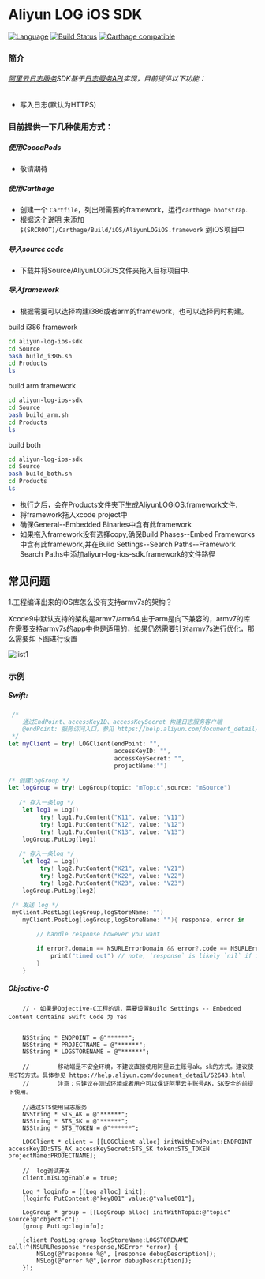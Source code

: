 # Aliyun LOG iOS SDK
[![Language](https://img.shields.io/badge/swift-3.0-orange.svg)](http://swift.org)
[![Build Status](https://travis-ci.org/aliyun/aliyun-log-ios-sdk.svg?branch=master)](https://github.com/aliyun/aliyun-log-ios-sdk)
[![Carthage compatible](https://img.shields.io/badge/Carthage-compatible-4BC51D.svg?style=flat)](https://github.com/Carthage/Carthage)
### 简介
###### [阿里云日志服务](https://www.aliyun.com/product/sls/)SDK基于[日志服务API](https://help.aliyun.com/document_detail/29007.html?spm=5176.55536.224569.9.2rvzUk)实现，目前提供以下功能：
  - 写入日志(默认为HTTPS)
  
### 目前提供一下几种使用方式：

##### 使用CocoaPods
  - 敬请期待

##### 使用Carthage
 - 创建一个 `Cartfile`，列出所需要的framework，运行`carthage bootstrap`.
 - 根据这个[说明](https://github.com/Carthage/Carthage#if-youre-building-for-ios-tvos-or-watchos) 来添加 `$(SRCROOT)/Carthage/Build/iOS/AliyunLOGiOS.framework` 到iOS项目中

##### 导入source code
 - 下载并将Source/AliyunLOGiOS文件夹拖入目标项目中.

##### 导入framework
- 根据需要可以选择构建i386或者arm的framework，也可以选择同时构建。

build i386 framework

``` bash
cd aliyun-log-ios-sdk
cd Source
bash build_i386.sh
cd Products
ls

```


build arm framework

``` bash
cd aliyun-log-ios-sdk
cd Source
bash build_arm.sh
cd Products
ls

```


build both

``` bash
cd aliyun-log-ios-sdk
cd Source
bash build_both.sh
cd Products
ls

```

 - 执行之后，会在Products文件夹下生成AliyunLOGiOS.framework文件.
 - 将framework拖入xcode project中
 - 确保General--Embedded Binaries中含有此framework
 - 如果拖入framework没有选择copy,确保Build Phases--Embed Frameworks中含有此framework,并在Build Settings--Search Paths--Framework Search Paths中添加aliyun-log-ios-sdk.framework的文件路径

## 常见问题

1.工程编译出来的iOS库怎么没有支持armv7s的架构？

​	Xcode9中默认支持的架构是armv7/arm64,由于arm是向下兼容的，armv7的库在需要支持armv7s的app中也是适用的，如果仍然需要针对armv7s进行优化，那么需要如下图进行设置

![list1](https://github.com/aliyun/aliyun-oss-ios-sdk/blob/master/Images/list1.png)

### 示例

##### Swift:

``` swift
 /*
    通过EndPoint、accessKeyID、accessKeySecret 构建日志服务客户端
    @endPoint: 服务访问入口，参见 https://help.aliyun.com/document_detail/29008.html
 */
let myClient = try! LOGClient(endPoint: "",
                              accessKeyID: "",
                              accessKeySecret: "",
                              projectName:"")
        
/* 创建logGroup */
let logGroup = try! LogGroup(topic: "mTopic",source: "mSource")
        
   /* 存入一条log */
    let log1 = Log()
     	 try! log1.PutContent("K11", value: "V11")
         try! log1.PutContent("K12", value: "V12")
         try! log1.PutContent("K13", value: "V13")
    logGroup.PutLog(log1)
        
   /* 存入一条log */
    let log2 = Log()
     	 try! log2.PutContent("K21", value: "V21")
         try! log2.PutContent("K22", value: "V22")
         try! log2.PutContent("K23", value: "V23")
    logGroup.PutLog(log2)
        
 /* 发送 log */
 myClient.PostLog(logGroup,logStoreName: "")
    myClient.PostLog(logGroup,logStoreName: ""){ response, error in

        // handle response however you want

        if error?.domain == NSURLErrorDomain && error?.code == NSURLErrorTimedOut {
            print("timed out") // note, `response` is likely `nil` if it timed out
        }
    }
```


##### Objective-C
``` OC
	// - 如果是Objective-C工程的话，需要设置Build Settings -- Embedded Content Contains Swift Code 为 Yes


    NSString * ENDPOINT = @"******";
    NSString * PROJECTNAME = @"******";
    NSString * LOGSTORENAME = @"******";
    
    //        移动端是不安全环境，不建议直接使用阿里云主账号ak，sk的方式。建议使用STS方式。具体参见 https://help.aliyun.com/document_detail/62643.html
    //        注意：只建议在测试环境或者用户可以保证阿里云主账号AK，SK安全的前提下使用。
    
    //通过STS使用日志服务
    NSString * STS_AK = @"******";
    NSString * STS_SK = @"******";
    NSString * STS_TOKEN = @"******";
    
    LOGClient * client = [[LOGClient alloc] initWithEndPoint:ENDPOINT accessKeyID:STS_AK accessKeySecret:STS_SK token:STS_TOKEN projectName:PROJECTNAME];
    
    //  log调试开关
    client.mIsLogEnable = true;
    
    Log * loginfo = [[Log alloc] init];
    [loginfo PutContent:@"key001" value:@"value001"];
    
    LogGroup * group = [[LogGroup alloc] initWithTopic:@"topic" source:@"object-c"];
    [group PutLog:loginfo];
    
    [client PostLog:group logStoreName:LOGSTORENAME call:^(NSURLResponse *response,NSError *error) {
        NSLog(@"response %@", [response debugDescription]);
        NSLog(@"error %@",[error debugDescription]);
    }];

```

